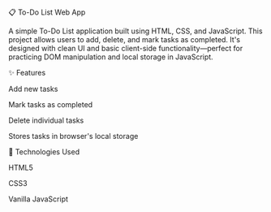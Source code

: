 📋 To-Do List Web App

A simple To-Do List application built using HTML, CSS, and JavaScript. This project allows users to add, delete, and mark tasks as completed. It's designed with clean UI and basic client-side functionality—perfect for practicing DOM manipulation and local storage in JavaScript.

✨ Features

Add new tasks

Mark tasks as completed

Delete individual tasks

Stores tasks in browser's local storage

🚀 Technologies Used

HTML5

CSS3

Vanilla JavaScript

